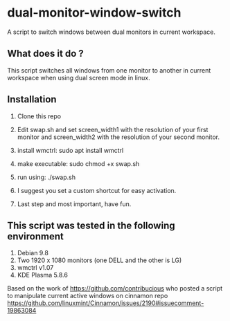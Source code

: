 # dual-monitor-window-switch
A script to switch windows between dual monitors in current workspace.

## What does it do ?   

This script switches all windows from one monitor to another in current workspace when using dual screen mode in linux.

## Installation

1) Clone this repo
2) Edit swap.sh and set screen_width1 with the resolution of your first monitor and screen_width2 with the resolution of your second monitor.
4) install wmctrl: sudo apt install wmctrl
5) make executable: sudo chmod +x swap.sh
6) run using: ./swap.sh
7) I suggest you set a custom shortcut for easy activation.

8) Last step and most important, have fun.

## This script was tested in the following environment

1) Debian 9.8
2) Two 1920 x 1080 monitors (one DELL and the other is LG)
3) wmctrl v1.07
4) KDE Plasma 5.8.6

Based on the work of https://github.com/contribucious who posted a script to manipulate current active windows on cinnamon repo https://github.com/linuxmint/Cinnamon/issues/2190#issuecomment-19863084

